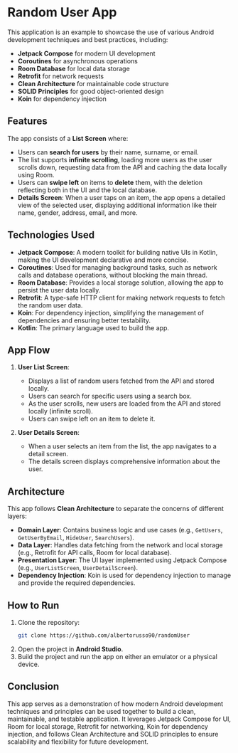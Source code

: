 
# Random User App

This application is an example to showcase the use of various Android development techniques and best practices, including:

- **Jetpack Compose** for modern UI development
- **Coroutines** for asynchronous operations
- **Room Database** for local data storage
- **Retrofit** for network requests
- **Clean Architecture** for maintainable code structure
- **SOLID Principles** for good object-oriented design
- **Koin** for dependency injection

## Features

The app consists of a **List Screen** where:

- Users can **search for users** by their name, surname, or email.
- The list supports **infinite scrolling**, loading more users as the user scrolls down, requesting data from the API and caching the data locally using Room.
- Users can **swipe left** on items to **delete** them, with the deletion reflecting both in the UI and the local database.
- **Details Screen**: When a user taps on an item, the app opens a detailed view of the selected user, displaying additional information like their name, gender, address, email, and more.

## Technologies Used

- **Jetpack Compose**: A modern toolkit for building native UIs in Kotlin, making the UI development declarative and more concise.
- **Coroutines**: Used for managing background tasks, such as network calls and database operations, without blocking the main thread.
- **Room Database**: Provides a local storage solution, allowing the app to persist the user data locally.
- **Retrofit**: A type-safe HTTP client for making network requests to fetch the random user data.
- **Koin**: For dependency injection, simplifying the management of dependencies and ensuring better testability.
- **Kotlin**: The primary language used to build the app.

## App Flow

1. **User List Screen**:
   - Displays a list of random users fetched from the API and stored locally.
   - Users can search for specific users using a search box.
   - As the user scrolls, new users are loaded from the API and stored locally (infinite scroll).
   - Users can swipe left on an item to delete it.
   
2. **User Details Screen**:
   - When a user selects an item from the list, the app navigates to a detail screen.
   - The details screen displays comprehensive information about the user.

## Architecture

This app follows **Clean Architecture** to separate the concerns of different layers:

- **Domain Layer**: Contains business logic and use cases (e.g., `GetUsers`, `GetUserByEmail`, `HideUser`, `SearchUsers`).
- **Data Layer**: Handles data fetching from the network and local storage (e.g., Retrofit for API calls, Room for local database).
- **Presentation Layer**: The UI layer implemented using Jetpack Compose (e.g., `UserListScreen`, `UserDetailScreen`).
- **Dependency Injection**: Koin is used for dependency injection to manage and provide the required dependencies.

## How to Run

1. Clone the repository:
   ```bash
   git clone https://github.com/albertorusso90/randomUser
   ```
2. Open the project in **Android Studio**.
3. Build the project and run the app on either an emulator or a physical device.

## Conclusion

This app serves as a demonstration of how modern Android development techniques and principles can be used together to build a clean, maintainable, and testable application. It leverages Jetpack Compose for UI, Room for local storage, Retrofit for networking, Koin for dependency injection, and follows Clean Architecture and SOLID principles to ensure scalability and flexibility for future development.
